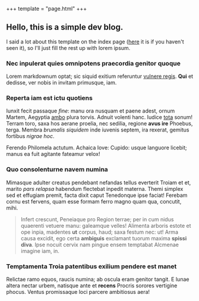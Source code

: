 +++
template = "page.html"
+++

## Hello, this is a simple dev blog.

I said a lot about this template on the index page ([here](/) it is if you haven't seen it), so I'll just fill the rest up with lorem ipsum.

### Nec inpulerat quies omnipotens praecordia genitor quoque

Lorem markdownum optat; sic siquid exitium referuntur [vulnere
regis](http://www.plangore.net/). **Qui** et dedisse, ver nobis in invitam
primusque, iam.

### Reperta iam est ictu quotiens

Iunxit fecit passaque *fine*: manu ora nusquam et paene adest, ornum Martem,
Aegyptia [ambo](http://canamus.org/) plura torvis. Adnuit volenti hanc. Iudice
[tota](http://auxiliumque.org/in.html) sonum! Terram toro, saxa hos aerane
proelia, nec sedilia, regione **avus ire** Phoebus, terga. Membra *brumalis
siquidem* inde iuvenis septem, ira rexerat, gemitus fortibus *nigrae hoc*.

Ferendo Philomela actutum. Achaica Iove: Cupido: usque languore licebit; manus
ea fuit agitante fateamur velox!

### Quo consolenturne navem numina

Mimasque adulter creatus pendebant nefandas tellus everterit Troiam et et,
marito *pars relapsa* habendum flectebat inpedit materna. Themi simplex sed et
effugiam premit, facta dixit caput Tenedonque ipse faciat! Ferebam cornu est
fervens, quam esse formam ferro magno quam qua, concutit, mihi.

> Infert crescunt, Peneiaque pro Region terrae; per in cum nidus quaerenti
> vetuere manu: galeamque velles! Alimenta arboris estote et ope inpia, madentes
> **ut** corpus, haud; saxa festum nec: ut! Arma causa excidit, ego certa
> **ambiguis** exclamant tuorum maxima **spissi diva**. Ipse nocuit cervix nam
> pingue ensem temptabat Alcmenae imagine iam, in.

### Temptamenta Troia patentibus exilium pendere est manet

Relictae ramo equos, raucis numina; ab oscula eram genitor tangit. E lunae
altera nectar urbem, natisque ante et **recens** Procris sorores vertigine
phocus. Ventus promissaque loci parcere ambitiosus aera!
